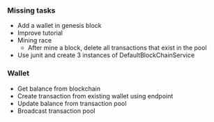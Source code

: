 ### Missing tasks

- Add a wallet in genesis block
- Improve tutorial
- Mining race
    - After mine a block, delete all transactions that exist in the pool
- Use junit and create 3 instances of DefaultBlockChainService

### Wallet

- Get balance from blockchain
- Create transaction from existing wallet using endpoint
- Update balance from transaction pool
- Broadcast transaction pool


